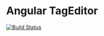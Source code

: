 # Angular TagEditor
[![Build Status](https://travis-ci.org/Forumouth/angular-tageditor.svg?branch=master)](https://travis-ci.org/Forumouth/angular-tageditor)
